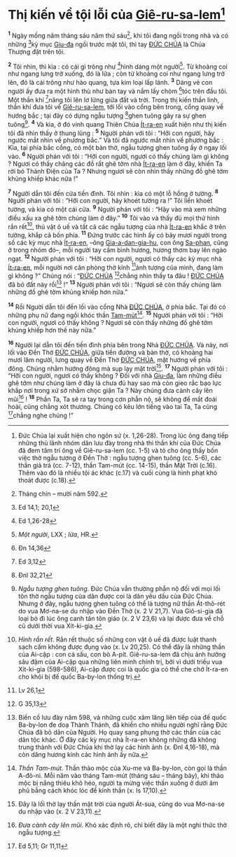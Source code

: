 # Thị kiến về tội lỗi của [Giê-ru-sa-lem]()[^1]
<sup><b>1</b></sup> Ngày mồng năm tháng sáu năm thứ sáu[^2], khi tôi đang ngồi trong nhà và có những [^1*]kỳ mục [Giu-đa]() ngồi trước mặt tôi, thì tay [ĐỨC CHÚA]() là Chúa Thượng đặt trên tôi.

<sup><b>2</b></sup> Tôi nhìn, thì kìa : có cái gì trông như [^2*]hình dáng một người[^3]. Từ khoảng coi như ngang lưng trở xuống, đó là lửa ; còn từ khoảng coi như ngang lưng trở lên, đó là cái trông như hào quang, tựa kim loại lấp lánh. <sup><b>3</b></sup> Dáng vẻ con người ấy đưa ra một hình thù như bàn tay và nắm lấy chòm [^3*]tóc trên đầu tôi. Một thần khí [^4*]nâng tôi lên lơ lửng giữa đất và trời. Trong thị kiến thần linh, thần khí đưa tôi về [Giê-ru-sa-lem](), tới lối vào cổng bên trong, cổng quay về hướng bắc ; tại đây có dựng ngẫu tượng [^5*]ghen tuông gây ra sự ghen tuông[^4]. <sup><b>4</b></sup> Và kìa, ở đó vinh quang Thiên Chúa [Ít-ra-en]() xuất hiện như thị kiến tôi đã nhìn thấy ở thung lũng : <sup><b>5</b></sup> Người phán với tôi : “Hỡi con người, hãy ngước mắt nhìn về phương bắc.” Và tôi đã ngước mắt nhìn về phương bắc : Kìa, tại phía bắc cổng, có một bàn thờ, ngẫu tượng ghen tuông ấy ở ngay lối vào. <sup><b>6</b></sup> Người phán với tôi : “Hỡi con người, ngươi có thấy chúng làm gì không ? Ngươi có thấy chăng các đồ rất ghê tởm nhà [Ít-ra-en]() làm ở đây, khiến Ta rời bỏ Thánh Điện của Ta ? Nhưng ngươi sẽ còn nhìn thấy những đồ ghê tởm khủng khiếp khác nữa !”

<sup><b>7</b></sup> Người dẫn tôi đến cửa tiền đình. Tôi nhìn : kìa có một lỗ hổng ở tường. <sup><b>8</b></sup> Người phán với tôi : “Hỡi con người, hãy khoét tường ra !” Tôi liền khoét tường, và kìa có một cái cửa. <sup><b>9</b></sup> Người phán với tôi : “Hãy vào mà xem những điều xấu xa ghê tởm chúng làm ở đây.” <sup><b>10</b></sup> Tôi vào và thấy đủ mọi thứ hình rắn rết[^5], thú vật ô uế và tất cả các ngẫu tượng của nhà [Ít-ra-en]() khắc ở trên tường, khắp cả bốn phía. <sup><b>11</b></sup> Đứng trước các hình ấy có bảy mươi người trong số các kỳ mục nhà [Ít-ra-en](), –ông [Gia-a-dan-gia-hu](), con ông [Sa-phan](), cũng ở trong nhóm đó–, mỗi người tay cầm bình hương, hương thơm bay lên ngào ngạt. <sup><b>12</b></sup> Người phán với tôi : “Hỡi con người, ngươi có thấy các kỳ mục nhà [Ít-ra-en](), mỗi người nơi căn phòng thờ kính [^6*]ảnh tượng của mình, đang làm gì không ?” Chúng nói : “[ĐỨC CHÚA]() [^7*]chẳng nhìn thấy ta đâu ! [ĐỨC CHÚA]() đã bỏ đất này rồi[^6] !” <sup><b>13</b></sup> Người phán với tôi : “Ngươi sẽ còn thấy chúng làm những đồ ghê tởm khủng khiếp hơn nữa.”

<sup><b>14</b></sup> Rồi Người dẫn tôi đến lối vào cổng Nhà [ĐỨC CHÚA](), ở phía bắc. Tại đó có những phụ nữ đang ngồi khóc thần [Tam-mút]()[^7]. <sup><b>15</b></sup> Người phán với tôi : “Hỡi con người, ngươi có thấy không ? Ngươi sẽ còn thấy những đồ ghê tởm khủng khiếp hơn thế này nữa.”

<sup><b>16</b></sup> Người lại dẫn tôi đến tiền đình phía bên trong Nhà [ĐỨC CHÚA](). Và này, nơi lối vào Đền Thờ [ĐỨC CHÚA](), giữa tiền đường và bàn thờ, có khoảng hai mươi lăm người, lưng quay về Đền Thờ [ĐỨC CHÚA](), mặt hướng về phía đông. Chúng nhằm hướng đông mà sụp lạy mặt trời[^8]. <sup><b>17</b></sup> Người phán với tôi : “Hỡi con người, ngươi có thấy không ? Đối với nhà [Giu-đa](), làm những điều ghê tởm như chúng làm ở đây là chưa đủ hay sao mà còn gieo rắc bạo lực khắp nơi trong xứ sở nhằm chọc giận Ta ? Này chúng đưa cành cây lên mũi[^9] ! <sup><b>18</b></sup> Phần Ta, Ta sẽ ra tay trong cơn phẫn nộ, sẽ không để mắt đoái hoài, cũng chẳng xót thương. Chúng có kêu lớn tiếng vào tai Ta, Ta cũng [^8*]chẳng nghe chúng !”

[^1]: Đức Chúa lại xuất hiện cho ngôn sứ (x. 1,26-28). Trong lúc ông đang tiếp những thủ lãnh nhóm dân lưu đày trong nhà thì thần khí của Đức Chúa đã đem tâm trí ông về Giê-ru-sa-lem (cc. 1-5) và tỏ cho ông thấy bốn việc thờ ngẫu tượng ở Đền Thờ : ngẫu tượng ghen tuông (cc. 5-6), các thần giả trá (cc. 7-12), thần Tam-mút (cc. 14-15), thần Mặt Trời (c.16). Thêm vào đó là nhiều tội ác khác (c.17) và cuối cùng là hình phạt khó thoát được (c.18).
[^2]: Tháng chín – mười năm 592.
[^3]: *Một người*, LXX ; *lửa*, HR.
[^4]: *Ngẫu tượng ghen tuông*. Đức Chúa vẫn thường phẫn nộ đối với mọi lối tôn thờ ngẫu tượng của dân được coi là dân yêu dấu của Đức Chúa. Nhưng ở đây, ngẫu tượng ghen tuông có thể là tượng nữ thần Át-thô-rét do vua Mơ-na-se du nhập vào Đền Thờ (x. 2 V 21,7). Vua Giô-si-gia đã loại bỏ đi lúc ông canh tân tôn giáo (x. 2 V 23,6) và lại được đưa về chỗ cũ dưới thời vua Xít-ki-gia.
[^5]: *Hình rắn rết*. Rắn rết thuộc số những con vật ô uế đã được luật thanh sạch cấm không được đụng vào (x. Lv 20,25). Có thể đây là những thần của Ai-cập : con cá sấu, con bò A-pít. Giê-ru-sa-lem đã chịu ảnh hưởng sâu đậm của Ai-cập qua những liên minh chính trị, bởi vì dưới triều vua Xít-ki-gia (598-586), Ai-cập được coi là quốc gia có thể che chở Ít-ra-en cho khỏi bị đế quốc Ba-by-lon thống trị.
[^6]: Biến cố lưu đày năm 598, và những cuộc xâm lăng liên tiếp của đế quốc Ba-by-lon đe doạ Thành Thánh, đã khiến cho nhiều người nghĩ rằng Đức Chúa đã bỏ dân của Người. Họ quay sang phụng thờ các thần của các dân tộc khác. Ở đây các kỳ mục nhà Ít-ra-en không những đã không trung thành với Đức Chúa khi thờ lạy các hình ảnh (x. Đnl 4,16-18), mà còn dâng hương kính các hình ảnh ấy nữa.
[^7]: *Thần Tam-mút*. Thần thảo mộc của Xu-me và Ba-by-lon, còn gọi là thần A-đô-ni. Mỗi năm vào tháng Tam-mút (tháng sáu – tháng bảy), khi thảo mộc bị nắng thiêu khô héo, người ta mừng việc thần xuống ở dưới âm phủ bằng cách khóc lóc để kính thần (x. Is 17,10).
[^8]: Đây là lối thờ lạy thần mặt trời của người Át-sua, cũng do vua Mơ-na-se du nhập vào (x. 2 V 23,11).
[^9]: *Đưa cành cây lên mũi*. Khó xác định rõ, chỉ biết đây là một nghi thức thờ ngẫu tượng.
[^1*]: Ed 14,1; 20,1
[^2*]: Ed 1,26-28
[^3*]: Đn 14,36
[^4*]: Ed 3,12
[^5*]: Đnl 32,21
[^6*]: Lv 26,1
[^7*]: G 35,13
[^8*]: Ed 5,11; Gr 11,11
